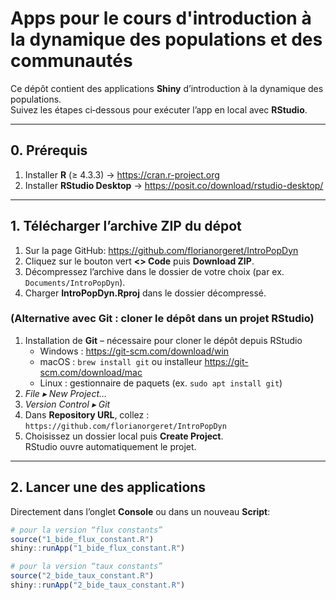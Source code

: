 # Apps pour le cours d'introduction à la dynamique des populations et des communautés

Ce dépôt contient des applications **Shiny** d’introduction à la dynamique des populations.  
Suivez les étapes ci‑dessous pour exécuter l’app en local avec **RStudio**.

---

## 0. Prérequis

1. Installer **R** (≥ 4.3.3) → <https://cran.r-project.org>  
2. Installer **RStudio Desktop** → <https://posit.co/download/rstudio-desktop/>

---

## 1. Télécharger l’archive ZIP du dépot

1. Sur la page GitHub: <https://github.com/florianorgeret/IntroPopDyn>
2. Cliquez sur le bouton vert **\<\> Code** puis **Download ZIP**.  
2. Décompressez l’archive dans le dossier de votre choix (par ex. `Documents/IntroPopDyn`).  
3. Charger **IntroPopDyn.Rproj** dans le dossier décompressé.     
  

### (Alternative avec Git : cloner le dépôt dans un projet RStudio)

1. Installation de **Git** – nécessaire pour cloner le dépôt depuis RStudio  
   * Windows : <https://git-scm.com/download/win>  
   * macOS  : `brew install git` ou installeur <https://git-scm.com/download/mac>  
   * Linux : gestionnaire de paquets (ex. `sudo apt install git`)
2. *File ▸ New Project…*  
3. *Version Control ▸ Git*  
4. Dans **Repository URL**, collez&nbsp;:  
   `https://github.com/florianorgeret/IntroPopDyn`  
5. Choisissez un dossier local puis **Create Project**.  
   RStudio ouvre automatiquement le projet.

---

## 2. Lancer une des applications

Directement dans l’onglet **Console** ou dans un nouveau **Script**:

```r
# pour la version “flux constants”
source("1_bide_flux_constant.R")
shiny::runApp("1_bide_flux_constant.R")
```

```r
# pour la version “taux constants”
source("2_bide_taux_constant.R")
shiny::runApp("2_bide_taux_constant.R")
```
